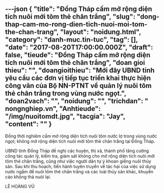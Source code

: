 ---json
{
    "title": "Đồng Tháp cấm mở rộng diện tích nuôi mới tôm thẻ chân trắng",
    "slug": "dong-thap-cam-mo-rong-dien-tich-nuoi-moi-tom-the-chan-trang",
    "layout": "noidung.html",
    "category": "danh-muc.tin-tuc",
    "tag": [],
    "date": "2017-08-20T17:00:00.000Z",
    "draft": false,
    "tieude": "Đồng Tháp cấm mở rộng diện tích nuôi mới tôm thẻ chân trắng",
    "doan gioi thieu": "",
    "doangioithieu": "Mới đây UBND tỉnh yêu cầu các đơn vị tiếp tục triển khai thực hiện công văn của Bộ NN-PTNT về quản lý nuôi tôm thẻ chân trắng trong vùng nước ngọt.",
    "doan2vach": "",
    "noidung": "",
    "trichdan": " nongnghiep.vn",
    "Anhtieude": "/img/nuoitomdt.jpg",
    "tacgia": "Jay",
    "__content__": ""
}
---
<p><span style="font-size:14px">Đồng thời nghi&ecirc;m cấm mở rộng diện t&iacute;ch nu&ocirc;i t&ocirc;m nước lợ trong v&ugrave;ng nước ngọt; kh&ocirc;ng mở rộng diện t&iacute;ch nu&ocirc;i mới t&ocirc;m thẻ ch&acirc;n trắng tại Đồng Th&aacute;p.</span></p>

<p><span style="font-size:14px">UBND tỉnh Đồng Th&aacute;p đề nghị c&aacute;c huyện, thị x&atilde;, th&agrave;nh phố tăng cường c&ocirc;ng t&aacute;c quản l&yacute;, kiểm tra, gi&aacute;m s&aacute;t kh&ocirc;ng cho mở rộng diện t&iacute;ch nu&ocirc;i mới t&ocirc;m thẻ ch&acirc;n trắng, cũng như việc người d&acirc;n tự &yacute; khoan giếng nu&ocirc;i thủy sản. Sau khi thu hoạch, tiến h&agrave;nh tuy&ecirc;n truyền về t&aacute;c hại của việc sử dụng nước ngầm để nu&ocirc;i t&ocirc;m thẻ ch&acirc;n trắng v&agrave; c&aacute;c lo&agrave;i thủy sản kh&aacute;c, khuyến c&aacute;o kh&ocirc;ng thả nu&ocirc;i lại.</span></p>

<p><span style="font-size:14px">L&Ecirc; HO&Agrave;NG VŨ</span></p>
